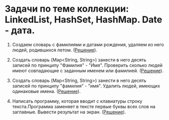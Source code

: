 # Задачи по теме коллекции: LinkedList, HashSet, HashMap. Date - дата.

1. Создаем словарь с фамилиями и датами рождения, удаляем из него людей, родившихся летом.
([Решение](./summer_holidays.java)).

2. Создать словарь (Map<String, String>) занести в него десять записей по принципу "Фамилия" - "Имя".
Проверить сколько людей имеют совпадающие с заданным именем или фамилией.
([Решение](./Population_census.java)).

3. Создать словарь (Map<String, String>) занести в него десять записей по принципу "фамилия" - "имя".
Удалить людей, имеющих одинаковые имена.
([Решение](./no_repeats.java)).

4. Написать программу, которая вводит с клавиатуры строку текста.Программа заменяет в тексте первые буквы всех слов на заглавные.
Вывести результат на экран.
([Решение](./to_upper_case.java)).
